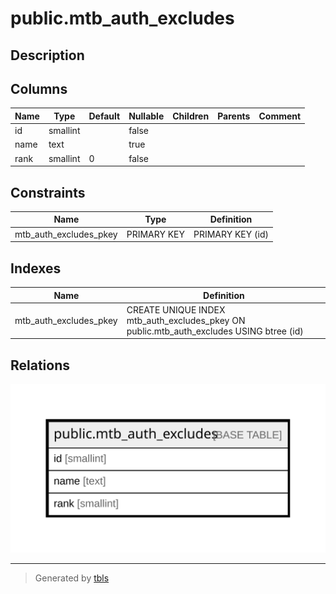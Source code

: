 # public.mtb_auth_excludes

## Description

## Columns

| Name | Type | Default | Nullable | Children | Parents | Comment |
| ---- | ---- | ------- | -------- | -------- | ------- | ------- |
| id | smallint |  | false |  |  |  |
| name | text |  | true |  |  |  |
| rank | smallint | 0 | false |  |  |  |

## Constraints

| Name | Type | Definition |
| ---- | ---- | ---------- |
| mtb_auth_excludes_pkey | PRIMARY KEY | PRIMARY KEY (id) |

## Indexes

| Name | Definition |
| ---- | ---------- |
| mtb_auth_excludes_pkey | CREATE UNIQUE INDEX mtb_auth_excludes_pkey ON public.mtb_auth_excludes USING btree (id) |

## Relations

![er](public.mtb_auth_excludes.svg)

---

> Generated by [tbls](https://github.com/k1LoW/tbls)
